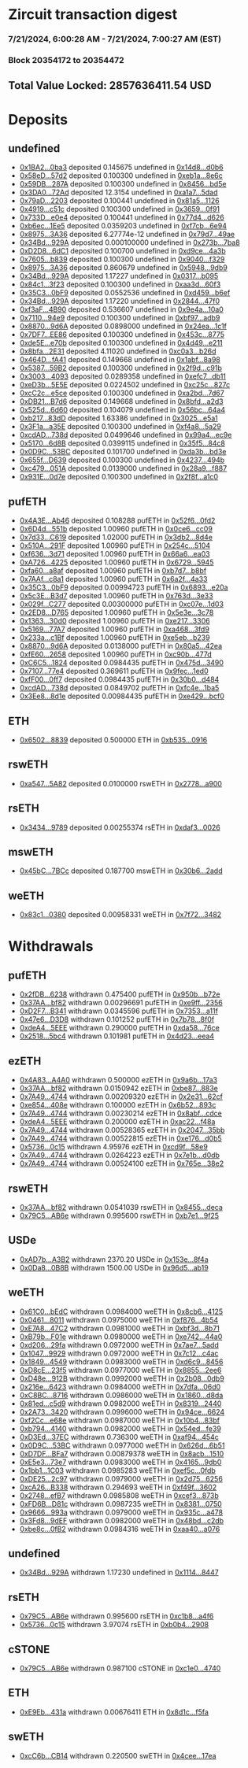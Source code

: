 # Zircuit transaction digest
### 7/21/2024, 6:00:28 AM - 7/21/2024, 7:00:27 AM (EST)
### Block 20354172 to 20354472

## Total Value Locked: 2857636411.54 USD

# Deposits
## undefined
- [0x1BA2...0ba3](https://etherscan.io/address/0x1BA21a746B8Ee8F79a0dDF08B7c163cF5c930ba3) deposited 0.145675 undefined in [0x14d8...d0b6](https://etherscan.io/tx/0x1BA21a746B8Ee8F79a0dDF08B7c163cF5c930ba3)
- [0x58eD...57d2](https://etherscan.io/address/0x58eD8561D87DaCee5375dfB12d83cE6872B557d2) deposited 0.100300 undefined in [0xeb1a...8e6c](https://etherscan.io/tx/0x58eD8561D87DaCee5375dfB12d83cE6872B557d2)
- [0x59DB...287A](https://etherscan.io/address/0x59DBDE8CE390bcd784eaF508Cc5ac7bDc100287A) deposited 0.100300 undefined in [0x8456...bd5e](https://etherscan.io/tx/0x59DBDE8CE390bcd784eaF508Cc5ac7bDc100287A)
- [0x3DA0...72Ad](https://etherscan.io/address/0x3DA0C44465d7b662208Fe6216d17B7f535A472Ad) deposited 12.3154 undefined in [0xa1a7...5dad](https://etherscan.io/tx/0x3DA0C44465d7b662208Fe6216d17B7f535A472Ad)
- [0x79aD...2203](https://etherscan.io/address/0x79aDB1b5Ead31dCd85f68f7EB1eb434154fF2203) deposited 0.100441 undefined in [0x81a5...1126](https://etherscan.io/tx/0x79aDB1b5Ead31dCd85f68f7EB1eb434154fF2203)
- [0x4919...c51c](https://etherscan.io/address/0x4919cb2c338EE8451546265C8650aC1e10D1c51c) deposited 0.100300 undefined in [0x3659...0f91](https://etherscan.io/tx/0x4919cb2c338EE8451546265C8650aC1e10D1c51c)
- [0x733D...e0e4](https://etherscan.io/address/0x733D9d0273f0FF593D8ffd1FFe857A24837Ce0e4) deposited 0.100441 undefined in [0x77d4...d626](https://etherscan.io/tx/0x733D9d0273f0FF593D8ffd1FFe857A24837Ce0e4)
- [0xb6ec...1Ee5](https://etherscan.io/address/0xb6ecd6B00912f9231f63C28FaB378d68c19f1Ee5) deposited 0.0359203 undefined in [0xf7cb...6e94](https://etherscan.io/tx/0xb6ecd6B00912f9231f63C28FaB378d68c19f1Ee5)
- [0x8975...3A36](https://etherscan.io/address/0x897513A25035F0327B291a2c2FbD031da9243A36) deposited 6.27774e-12 undefined in [0x79d7...49ae](https://etherscan.io/tx/0x897513A25035F0327B291a2c2FbD031da9243A36)
- [0x34Bd...929A](https://etherscan.io/address/0x34BdaB3042Cfd0614658B2E1da368F8Ca484929A) deposited 0.000100000 undefined in [0x273b...7ba8](https://etherscan.io/tx/0x34BdaB3042Cfd0614658B2E1da368F8Ca484929A)
- [0xD2D8...6dC1](https://etherscan.io/address/0xD2D810bd867b73AE895c7C2d74E02d1dBE9d6dC1) deposited 0.100700 undefined in [0xd9ce...4a3b](https://etherscan.io/tx/0xD2D810bd867b73AE895c7C2d74E02d1dBE9d6dC1)
- [0x7605...b839](https://etherscan.io/address/0x76058cf5E64f07DA1544B5b0c110E2D7f993b839) deposited 0.100300 undefined in [0x9040...f329](https://etherscan.io/tx/0x76058cf5E64f07DA1544B5b0c110E2D7f993b839)
- [0x8975...3A36](https://etherscan.io/address/0x897513A25035F0327B291a2c2FbD031da9243A36) deposited 0.860679 undefined in [0x5948...9db9](https://etherscan.io/tx/0x897513A25035F0327B291a2c2FbD031da9243A36)
- [0x34Bd...929A](https://etherscan.io/address/0x34BdaB3042Cfd0614658B2E1da368F8Ca484929A) deposited 1.17227 undefined in [0x0317...b095](https://etherscan.io/tx/0x34BdaB3042Cfd0614658B2E1da368F8Ca484929A)
- [0x84c1...3f23](https://etherscan.io/address/0x84c1f3c76886F96f7bc767120Cf1fBcC86443f23) deposited 0.100300 undefined in [0xaa3d...60f3](https://etherscan.io/tx/0x84c1f3c76886F96f7bc767120Cf1fBcC86443f23)
- [0x35C3...0bF9](https://etherscan.io/address/0x35C343CCD4ff12e9a2Fe7d728B49D8C6E9180bF9) deposited 0.0552536 undefined in [0xd459...b6ef](https://etherscan.io/tx/0x35C343CCD4ff12e9a2Fe7d728B49D8C6E9180bF9)
- [0x34Bd...929A](https://etherscan.io/address/0x34BdaB3042Cfd0614658B2E1da368F8Ca484929A) deposited 1.17220 undefined in [0x2844...47f0](https://etherscan.io/tx/0x34BdaB3042Cfd0614658B2E1da368F8Ca484929A)
- [0xf3aF...4B90](https://etherscan.io/address/0xf3aFc2383a0B45ae73D77B49dF7F2184B1Ad4B90) deposited 0.536607 undefined in [0x9e4a...10a0](https://etherscan.io/tx/0xf3aFc2383a0B45ae73D77B49dF7F2184B1Ad4B90)
- [0x7110...94e9](https://etherscan.io/address/0x71101F12a30490f54aDe80E5515aAdC6362894e9) deposited 0.100300 undefined in [0xbf97...adb9](https://etherscan.io/tx/0x71101F12a30490f54aDe80E5515aAdC6362894e9)
- [0x8870...9d6A](https://etherscan.io/address/0x8870429406b755e5AcD2Ac39Daf09608e6739d6A) deposited 0.0898000 undefined in [0x24ea...1c1f](https://etherscan.io/tx/0x8870429406b755e5AcD2Ac39Daf09608e6739d6A)
- [0x7DF7...EE86](https://etherscan.io/address/0x7DF7ac24aB79F649D7B63C12c462a42f1f78EE86) deposited 0.100300 undefined in [0x453c...8775](https://etherscan.io/tx/0x7DF7ac24aB79F649D7B63C12c462a42f1f78EE86)
- [0xde5E...e70b](https://etherscan.io/address/0xde5EC95ba9bf77f75A12bEE940D3be8FA54ee70b) deposited 0.100300 undefined in [0x4d49...e211](https://etherscan.io/tx/0xde5EC95ba9bf77f75A12bEE940D3be8FA54ee70b)
- [0x8bfa...2E31](https://etherscan.io/address/0x8bfa6050DDfB352d10749f9A2159A89cb1482E31) deposited 4.11020 undefined in [0xc0a3...b26d](https://etherscan.io/tx/0x8bfa6050DDfB352d10749f9A2159A89cb1482E31)
- [0x464D...fA41](https://etherscan.io/address/0x464D19bb970ff3A27D2F5404656C4915564dfA41) deposited 0.149668 undefined in [0x1abf...8a98](https://etherscan.io/tx/0x464D19bb970ff3A27D2F5404656C4915564dfA41)
- [0x5387...59B2](https://etherscan.io/address/0x53870f1fFf7daa491748E1A90257EdDFA3F259B2) deposited 0.100300 undefined in [0x2f9d...c91b](https://etherscan.io/tx/0x53870f1fFf7daa491748E1A90257EdDFA3F259B2)
- [0x3003...4093](https://etherscan.io/address/0x3003B90b1c76c8cc1F0baCF1203546800F3b4093) deposited 0.0289358 undefined in [0xefc7...db11](https://etherscan.io/tx/0x3003B90b1c76c8cc1F0baCF1203546800F3b4093)
- [0xeD3b...5E5E](https://etherscan.io/address/0xeD3b98927fdb15EB3b853d29f5be3372B2945E5E) deposited 0.0224502 undefined in [0xc25c...827c](https://etherscan.io/tx/0xeD3b98927fdb15EB3b853d29f5be3372B2945E5E)
- [0xcC2c...e5ce](https://etherscan.io/address/0xcC2cB0B439F94C8c231BD55B9e012F758622e5ce) deposited 0.100300 undefined in [0xa2bd...7d67](https://etherscan.io/tx/0xcC2cB0B439F94C8c231BD55B9e012F758622e5ce)
- [0xDB21...B7d6](https://etherscan.io/address/0xDB2135dfDE06a81F47c27F70f004AaAa858cB7d6) deposited 0.149668 undefined in [0x8bfd...a2d3](https://etherscan.io/tx/0xDB2135dfDE06a81F47c27F70f004AaAa858cB7d6)
- [0x525d...6d60](https://etherscan.io/address/0x525d0c0B217BfDEf07172a74Fb6401Ef8B8B6d60) deposited 0.104079 undefined in [0x56bc...64a4](https://etherscan.io/tx/0x525d0c0B217BfDEf07172a74Fb6401Ef8B8B6d60)
- [0xb217...83dD](https://etherscan.io/address/0xb21715Fe20319202d7AcC12320A8121760EF83dD) deposited 1.63386 undefined in [0x3025...e5a1](https://etherscan.io/tx/0xb21715Fe20319202d7AcC12320A8121760EF83dD)
- [0x3F1a...a35E](https://etherscan.io/address/0x3F1a4F64E712A07bf0fc81e2Bdb57Df4cEBfa35E) deposited 0.100300 undefined in [0xf4a8...5a29](https://etherscan.io/tx/0x3F1a4F64E712A07bf0fc81e2Bdb57Df4cEBfa35E)
- [0xcdAD...738d](https://etherscan.io/address/0xcdAD265f570b4C35Fb33aCd9BCf38892B3C1738d) deposited 0.0499646 undefined in [0x99a4...ec9e](https://etherscan.io/tx/0xcdAD265f570b4C35Fb33aCd9BCf38892B3C1738d)
- [0x5170...6d8B](https://etherscan.io/address/0x517093705f253c897b614755Ae742EFb45786d8B) deposited 0.0399115 undefined in [0x35f5...84c8](https://etherscan.io/tx/0x517093705f253c897b614755Ae742EFb45786d8B)
- [0x0D9C...53BC](https://etherscan.io/address/0x0D9Ca6db198426C3eF5668eAb74F72F3C80B53BC) deposited 0.101700 undefined in [0xda3b...bd3e](https://etherscan.io/tx/0x0D9Ca6db198426C3eF5668eAb74F72F3C80B53BC)
- [0x655f...D639](https://etherscan.io/address/0x655f64050F87E11C5bb75388b479A29ecAcAD639) deposited 0.100300 undefined in [0x4237...494b](https://etherscan.io/tx/0x655f64050F87E11C5bb75388b479A29ecAcAD639)
- [0xc479...051A](https://etherscan.io/address/0xc479271050eee121cb6fE03E6D7AB19caB91051A) deposited 0.0139000 undefined in [0x28a9...f887](https://etherscan.io/tx/0xc479271050eee121cb6fE03E6D7AB19caB91051A)
- [0x931E...0d7e](https://etherscan.io/address/0x931E39b621161BA5Cc1d39bc098deb89E3a50d7e) deposited 0.100300 undefined in [0x2f8f...a1c0](https://etherscan.io/tx/0x931E39b621161BA5Cc1d39bc098deb89E3a50d7e)
## pufETH
- [0x4A3E...Ab46](https://etherscan.io/address/0x4A3EF9AC4c02cFEaB41F604c057df19b65A7Ab46) deposited 0.108288 pufETH in [0x52f6...0fd2](https://etherscan.io/tx/0x4A3EF9AC4c02cFEaB41F604c057df19b65A7Ab46)
- [0x6D4d...551b](https://etherscan.io/address/0x6D4d64DCDA09CAAecbdBF12aeEA1A3e30522551b) deposited 1.00960 pufETH in [0x0ce6...cc09](https://etherscan.io/tx/0x6D4d64DCDA09CAAecbdBF12aeEA1A3e30522551b)
- [0x7d33...C619](https://etherscan.io/address/0x7d330E87B2DB5aAa22F19E50a29F80aa46C4C619) deposited 1.02000 pufETH in [0x3db2...8d4e](https://etherscan.io/tx/0x7d330E87B2DB5aAa22F19E50a29F80aa46C4C619)
- [0x510A...291F](https://etherscan.io/address/0x510A5d8643f526fb35b267114Cb4605989EB291F) deposited 1.00960 pufETH in [0x254c...5104](https://etherscan.io/tx/0x510A5d8643f526fb35b267114Cb4605989EB291F)
- [0xf636...3d71](https://etherscan.io/address/0xf636707356551911c57ac36bD5DFc2244dC53d71) deposited 1.00960 pufETH in [0x66a6...ea03](https://etherscan.io/tx/0xf636707356551911c57ac36bD5DFc2244dC53d71)
- [0xA726...4225](https://etherscan.io/address/0xA7265C4FE554D861C7d219b008c11a08BaBf4225) deposited 1.00960 pufETH in [0x6729...5945](https://etherscan.io/tx/0xA7265C4FE554D861C7d219b008c11a08BaBf4225)
- [0xfa60...a8af](https://etherscan.io/address/0xfa601BE010152Af1fc718Bd697b6b673e11ba8af) deposited 1.00960 pufETH in [0xb7d7...b8bf](https://etherscan.io/tx/0xfa601BE010152Af1fc718Bd697b6b673e11ba8af)
- [0x7AAf...c8a1](https://etherscan.io/address/0x7AAf6EC6893a8AA1BD5a1CF7c27E27ED61c9c8a1) deposited 1.00960 pufETH in [0x6a2f...4a33](https://etherscan.io/tx/0x7AAf6EC6893a8AA1BD5a1CF7c27E27ED61c9c8a1)
- [0x35C3...0bF9](https://etherscan.io/address/0x35C343CCD4ff12e9a2Fe7d728B49D8C6E9180bF9) deposited 0.00994723 pufETH in [0x6893...e20a](https://etherscan.io/tx/0x35C343CCD4ff12e9a2Fe7d728B49D8C6E9180bF9)
- [0x5c3E...B3d7](https://etherscan.io/address/0x5c3E5e83B3B4d1DA837DA0Ff1BD37C0eA466B3d7) deposited 1.00960 pufETH in [0x763d...3e33](https://etherscan.io/tx/0x5c3E5e83B3B4d1DA837DA0Ff1BD37C0eA466B3d7)
- [0x029f...C277](https://etherscan.io/address/0x029f37Fe9b1dbF99fED0bC5d75209eB00982C277) deposited 0.00300000 pufETH in [0xc07e...1d03](https://etherscan.io/tx/0x029f37Fe9b1dbF99fED0bC5d75209eB00982C277)
- [0x2ED8...D765](https://etherscan.io/address/0x2ED8D5E3c9C13c12c74c9008527aB64826A8D765) deposited 1.00960 pufETH in [0x5e3e...3c78](https://etherscan.io/tx/0x2ED8D5E3c9C13c12c74c9008527aB64826A8D765)
- [0x1363...30d0](https://etherscan.io/address/0x136316e76C212feC03e9135b3353eEf7Bbfd30d0) deposited 1.00960 pufETH in [0xe217...3306](https://etherscan.io/tx/0x136316e76C212feC03e9135b3353eEf7Bbfd30d0)
- [0x5169...77A7](https://etherscan.io/address/0x5169590df266e7ad651129196A6Dd7BeE4c377A7) deposited 1.00960 pufETH in [0xa468...3fd9](https://etherscan.io/tx/0x5169590df266e7ad651129196A6Dd7BeE4c377A7)
- [0x233a...c1Bf](https://etherscan.io/address/0x233a715770460d72c6745cf7CdB535320E0dc1Bf) deposited 1.00960 pufETH in [0xe5eb...b239](https://etherscan.io/tx/0x233a715770460d72c6745cf7CdB535320E0dc1Bf)
- [0x8870...9d6A](https://etherscan.io/address/0x8870429406b755e5AcD2Ac39Daf09608e6739d6A) deposited 0.0138000 pufETH in [0x80a5...42ea](https://etherscan.io/tx/0x8870429406b755e5AcD2Ac39Daf09608e6739d6A)
- [0xfE60...2658](https://etherscan.io/address/0xfE607f08f36d8c13852E590751626Ff591E12658) deposited 1.00960 pufETH in [0xc90b...477d](https://etherscan.io/tx/0xfE607f08f36d8c13852E590751626Ff591E12658)
- [0xC6C5...1824](https://etherscan.io/address/0xC6C5a0A80E010B16b7AedCa7285fE36B09991824) deposited 0.0984435 pufETH in [0x475d...3490](https://etherscan.io/tx/0xC6C5a0A80E010B16b7AedCa7285fE36B09991824)
- [0x7107...77e4](https://etherscan.io/address/0x7107B61F9D2539f19249dd866c9445f73A5777e4) deposited 0.369611 pufETH in [0x9fec...1ed0](https://etherscan.io/tx/0x7107B61F9D2539f19249dd866c9445f73A5777e4)
- [0xfF00...0ff7](https://etherscan.io/address/0xfF00B64D2aDa0793f66703D36b69d839ea320ff7) deposited 0.0984435 pufETH in [0x30b0...d484](https://etherscan.io/tx/0xfF00B64D2aDa0793f66703D36b69d839ea320ff7)
- [0xcdAD...738d](https://etherscan.io/address/0xcdAD265f570b4C35Fb33aCd9BCf38892B3C1738d) deposited 0.0849702 pufETH in [0xfc4e...1ba5](https://etherscan.io/tx/0xcdAD265f570b4C35Fb33aCd9BCf38892B3C1738d)
- [0x3Ee8...8d1e](https://etherscan.io/address/0x3Ee805c0119b0aa970192d085350AD7980868d1e) deposited 0.00984435 pufETH in [0xe429...bcf0](https://etherscan.io/tx/0x3Ee805c0119b0aa970192d085350AD7980868d1e)
## ETH
- [0x6502...8839](https://etherscan.io/address/0x6502Bc228Ce277b702883e7D7Db77964CC328839) deposited 0.500000 ETH in [0xb535...0916](https://etherscan.io/tx/0x6502Bc228Ce277b702883e7D7Db77964CC328839)
## rswETH
- [0xa547...5A82](https://etherscan.io/address/0xa5479448716c7cbD088244f40A76B2067E1E5A82) deposited 0.0100000 rswETH in [0x2778...a900](https://etherscan.io/tx/0xa5479448716c7cbD088244f40A76B2067E1E5A82)
## rsETH
- [0x3434...9789](https://etherscan.io/address/0x34349c5569e7B846c3558961552D2202760A9789) deposited 0.00255374 rsETH in [0xdaf3...0026](https://etherscan.io/tx/0x34349c5569e7B846c3558961552D2202760A9789)
## mswETH
- [0x45bC...7BCc](https://etherscan.io/address/0x45bC564c5f216894CC737a19Ec0F0217Faa17BCc) deposited 0.187700 mswETH in [0x30b6...2add](https://etherscan.io/tx/0x45bC564c5f216894CC737a19Ec0F0217Faa17BCc)
## weETH
- [0x83c1...0380](https://etherscan.io/address/0x83c16c12A6eF600Ad11FEcad735D9fA736090380) deposited 0.00958331 weETH in [0x7f72...3482](https://etherscan.io/tx/0x83c16c12A6eF600Ad11FEcad735D9fA736090380)
# Withdrawals
## pufETH
- [0x2fDB...6238](https://etherscan.io/address/0x2fDBcb38006f643E7009a86026fd03547d6A6238) withdrawn 0.475400 pufETH in [0x950b...b72e](https://etherscan.io/tx/0x2fDBcb38006f643E7009a86026fd03547d6A6238)
- [0x37AA...bf82](https://etherscan.io/address/0x37AA15E99Aaa83107D8c912fD29699C60da5bf82) withdrawn 0.00296691 pufETH in [0xe9ff...2356](https://etherscan.io/tx/0x37AA15E99Aaa83107D8c912fD29699C60da5bf82)
- [0xD2F7...B341](https://etherscan.io/address/0xD2F7b6ce73079f0AaBD42677AB958bEA0c0EB341) withdrawn 0.0345596 pufETH in [0x7353...a11f](https://etherscan.io/tx/0xD2F7b6ce73079f0AaBD42677AB958bEA0c0EB341)
- [0x47e6...D3D8](https://etherscan.io/address/0x47e65a5118AB56E99Acaf7d4a8Bf001307F8D3D8) withdrawn 0.101252 pufETH in [0x7b78...8f0f](https://etherscan.io/tx/0x47e65a5118AB56E99Acaf7d4a8Bf001307F8D3D8)
- [0xdeA4...5EEE](https://etherscan.io/address/0xdeA4faa3394bD40f32527D12DF4bF04135FA5EEE) withdrawn 0.290000 pufETH in [0xda58...76ce](https://etherscan.io/tx/0xdeA4faa3394bD40f32527D12DF4bF04135FA5EEE)
- [0x2518...5bc4](https://etherscan.io/address/0x2518b3D970b9239A4Dda3426CfAE187733575bc4) withdrawn 0.101981 pufETH in [0x4d23...eea4](https://etherscan.io/tx/0x2518b3D970b9239A4Dda3426CfAE187733575bc4)
## ezETH
- [0x4A83...A4A0](https://etherscan.io/address/0x4A83459CFD69Da95Aa4346df297C3d1e167AA4A0) withdrawn 0.500000 ezETH in [0x9a6b...17a3](https://etherscan.io/tx/0x4A83459CFD69Da95Aa4346df297C3d1e167AA4A0)
- [0x37AA...bf82](https://etherscan.io/address/0x37AA15E99Aaa83107D8c912fD29699C60da5bf82) withdrawn 0.0150942 ezETH in [0xbe87...883e](https://etherscan.io/tx/0x37AA15E99Aaa83107D8c912fD29699C60da5bf82)
- [0x7A49...4744](https://etherscan.io/address/0x7A493Be5c2ce014cD049Bf178a1ac0Db1B434744) withdrawn 0.00209320 ezETH in [0x2e31...62cf](https://etherscan.io/tx/0x7A493Be5c2ce014cD049Bf178a1ac0Db1B434744)
- [0xe854...408e](https://etherscan.io/address/0xe854E410fD76aba8Ef411724a4624E176aa5408e) withdrawn 0.100000 ezETH in [0x6b52...893c](https://etherscan.io/tx/0xe854E410fD76aba8Ef411724a4624E176aa5408e)
- [0x7A49...4744](https://etherscan.io/address/0x7A493Be5c2ce014cD049Bf178a1ac0Db1B434744) withdrawn 0.00230214 ezETH in [0x8abf...cdce](https://etherscan.io/tx/0x7A493Be5c2ce014cD049Bf178a1ac0Db1B434744)
- [0xdeA4...5EEE](https://etherscan.io/address/0xdeA4faa3394bD40f32527D12DF4bF04135FA5EEE) withdrawn 0.200000 ezETH in [0xac22...f48a](https://etherscan.io/tx/0xdeA4faa3394bD40f32527D12DF4bF04135FA5EEE)
- [0x7A49...4744](https://etherscan.io/address/0x7A493Be5c2ce014cD049Bf178a1ac0Db1B434744) withdrawn 0.00528365 ezETH in [0x2047...35bb](https://etherscan.io/tx/0x7A493Be5c2ce014cD049Bf178a1ac0Db1B434744)
- [0x7A49...4744](https://etherscan.io/address/0x7A493Be5c2ce014cD049Bf178a1ac0Db1B434744) withdrawn 0.00522815 ezETH in [0xe176...d0b5](https://etherscan.io/tx/0x7A493Be5c2ce014cD049Bf178a1ac0Db1B434744)
- [0x5736...0c15](https://etherscan.io/address/0x5736981Ac89B82E964Bab67896b51102AEa10c15) withdrawn 4.95976 ezETH in [0xcd9f...58e9](https://etherscan.io/tx/0x5736981Ac89B82E964Bab67896b51102AEa10c15)
- [0x7A49...4744](https://etherscan.io/address/0x7A493Be5c2ce014cD049Bf178a1ac0Db1B434744) withdrawn 0.0264223 ezETH in [0x7e1b...d0db](https://etherscan.io/tx/0x7A493Be5c2ce014cD049Bf178a1ac0Db1B434744)
- [0x7A49...4744](https://etherscan.io/address/0x7A493Be5c2ce014cD049Bf178a1ac0Db1B434744) withdrawn 0.00524100 ezETH in [0x765e...38e2](https://etherscan.io/tx/0x7A493Be5c2ce014cD049Bf178a1ac0Db1B434744)
## rswETH
- [0x37AA...bf82](https://etherscan.io/address/0x37AA15E99Aaa83107D8c912fD29699C60da5bf82) withdrawn 0.0541039 rswETH in [0x8455...deca](https://etherscan.io/tx/0x37AA15E99Aaa83107D8c912fD29699C60da5bf82)
- [0x79C5...AB6e](https://etherscan.io/address/0x79C5444d9FeC002Ee409b5B0884159eb8C7AAB6e) withdrawn 0.995600 rswETH in [0xb7e1...9f25](https://etherscan.io/tx/0x79C5444d9FeC002Ee409b5B0884159eb8C7AAB6e)
## USDe
- [0xAD7b...A3B2](https://etherscan.io/address/0xAD7b0B0cE0f784Fc6749292c981aA748c693A3B2) withdrawn 2370.20 USDe in [0x153e...8f4a](https://etherscan.io/tx/0xAD7b0B0cE0f784Fc6749292c981aA748c693A3B2)
- [0x0Da8...0B8B](https://etherscan.io/address/0x0Da8f0eD0d64F5c60790dc197E86Af8Ed1Ce0B8B) withdrawn 1500.00 USDe in [0x96d5...ab19](https://etherscan.io/tx/0x0Da8f0eD0d64F5c60790dc197E86Af8Ed1Ce0B8B)
## weETH
- [0x61C0...bEdC](https://etherscan.io/address/0x61C00163DaaD27bd7002aC4f0aBdEc7258ADbEdC) withdrawn 0.0984000 weETH in [0x8cb6...4125](https://etherscan.io/tx/0x61C00163DaaD27bd7002aC4f0aBdEc7258ADbEdC)
- [0x0461...8011](https://etherscan.io/address/0x0461Df429FBdc8f550FDFB3901f107161DE58011) withdrawn 0.0975000 weETH in [0xf876...4b54](https://etherscan.io/tx/0x0461Df429FBdc8f550FDFB3901f107161DE58011)
- [0xE7A8...47C2](https://etherscan.io/address/0xE7A8F710910a1f6f5C61542161D17FB23EFD47C2) withdrawn 0.0981000 weETH in [0xbf3d...8b71](https://etherscan.io/tx/0xE7A8F710910a1f6f5C61542161D17FB23EFD47C2)
- [0xB79b...F01e](https://etherscan.io/address/0xB79b094Ec722DCc8245797957aC22D491a3aF01e) withdrawn 0.0980000 weETH in [0xe742...44a0](https://etherscan.io/tx/0xB79b094Ec722DCc8245797957aC22D491a3aF01e)
- [0xd206...29fa](https://etherscan.io/address/0xd2069Fd4D245E738a7ca130A815e664c75eb29fa) withdrawn 0.0972000 weETH in [0x7ae7...5add](https://etherscan.io/tx/0xd2069Fd4D245E738a7ca130A815e664c75eb29fa)
- [0x1047...9929](https://etherscan.io/address/0x104754454AA15bE849295B589Ad4860887B69929) withdrawn 0.0972000 weETH in [0x7c12...c4ac](https://etherscan.io/tx/0x104754454AA15bE849295B589Ad4860887B69929)
- [0x1849...4549](https://etherscan.io/address/0x18496716a6Ad1Bc86B9A7Cc17fDBfceaE6A04549) withdrawn 0.0983000 weETH in [0xd6c9...8456](https://etherscan.io/tx/0x18496716a6Ad1Bc86B9A7Cc17fDBfceaE6A04549)
- [0xD8cE...23f5](https://etherscan.io/address/0xD8cEc88ec3C22FFBfB61958Ad2D40242239023f5) withdrawn 0.0977000 weETH in [0x8855...2ee6](https://etherscan.io/tx/0xD8cEc88ec3C22FFBfB61958Ad2D40242239023f5)
- [0xD48e...912B](https://etherscan.io/address/0xD48e5a8f307692CA41a94D1C533158490F7b912B) withdrawn 0.0992000 weETH in [0x2b08...0db9](https://etherscan.io/tx/0xD48e5a8f307692CA41a94D1C533158490F7b912B)
- [0x216e...6423](https://etherscan.io/address/0x216ef5DDa560Cd56981d964da4abB29E8a126423) withdrawn 0.0984000 weETH in [0x7dfa...06d0](https://etherscan.io/tx/0x216ef5DDa560Cd56981d964da4abB29E8a126423)
- [0xC8BC...8716](https://etherscan.io/address/0xC8BC6D4c6298aE54092c194609Aeb44dFae48716) withdrawn 0.0986000 weETH in [0x1860...d8da](https://etherscan.io/tx/0xC8BC6D4c6298aE54092c194609Aeb44dFae48716)
- [0x81ed...c5d9](https://etherscan.io/address/0x81ed03609B230e726F8b359B479489674D12c5d9) withdrawn 0.0982000 weETH in [0x8319...2440](https://etherscan.io/tx/0x81ed03609B230e726F8b359B479489674D12c5d9)
- [0x2A73...3420](https://etherscan.io/address/0x2A736ef04C333AFbe04E8fdbf3E53e9B73913420) withdrawn 0.0996000 weETH in [0x94ce...6624](https://etherscan.io/tx/0x2A736ef04C333AFbe04E8fdbf3E53e9B73913420)
- [0xf2Cc...e68e](https://etherscan.io/address/0xf2Cc9303b38B90fdccbcb9Bc79dC913CDc97e68e) withdrawn 0.0987000 weETH in [0x10b4...83bf](https://etherscan.io/tx/0xf2Cc9303b38B90fdccbcb9Bc79dC913CDc97e68e)
- [0xb794...4140](https://etherscan.io/address/0xb794deb615b2489267d55A047ddBBbbFeeAD4140) withdrawn 0.0982000 weETH in [0x54ed...fe39](https://etherscan.io/tx/0xb794deb615b2489267d55A047ddBBbbFeeAD4140)
- [0xD3Ed...37EC](https://etherscan.io/address/0xD3Edeb449B2F93210D19e19A9E7f348998F437EC) withdrawn 0.736300 weETH in [0xaf94...454c](https://etherscan.io/tx/0xD3Edeb449B2F93210D19e19A9E7f348998F437EC)
- [0x0D9C...53BC](https://etherscan.io/address/0x0D9Ca6db198426C3eF5668eAb74F72F3C80B53BC) withdrawn 0.0977000 weETH in [0x626d...6b51](https://etherscan.io/tx/0x0D9Ca6db198426C3eF5668eAb74F72F3C80B53BC)
- [0xD7DF...BFa7](https://etherscan.io/address/0xD7DF7E085214743530afF339aFC420c7c720BFa7) withdrawn 0.00879378 weETH in [0x8acb...1510](https://etherscan.io/tx/0xD7DF7E085214743530afF339aFC420c7c720BFa7)
- [0xE5e3...73e7](https://etherscan.io/address/0xE5e33B2292207851A74FEb9a1fa80aDbee9673e7) withdrawn 0.0983000 weETH in [0x4165...9db0](https://etherscan.io/tx/0xE5e33B2292207851A74FEb9a1fa80aDbee9673e7)
- [0x1bb1...1C03](https://etherscan.io/address/0x1bb160357FFa6Ed906855cBd03e12B7470021C03) withdrawn 0.0985283 weETH in [0xef5c...0fdb](https://etherscan.io/tx/0x1bb160357FFa6Ed906855cBd03e12B7470021C03)
- [0xDE25...2c97](https://etherscan.io/address/0xDE257C9eaB99e9e142f4Bb8Bf19F6449820F2c97) withdrawn 0.0979000 weETH in [0x2d75...6256](https://etherscan.io/tx/0xDE257C9eaB99e9e142f4Bb8Bf19F6449820F2c97)
- [0xcA26...B338](https://etherscan.io/address/0xcA26dAb28EFD9D8091c0Fe85a35D790143B6B338) withdrawn 0.294693 weETH in [0xf49f...3602](https://etherscan.io/tx/0xcA26dAb28EFD9D8091c0Fe85a35D790143B6B338)
- [0x2748...efB7](https://etherscan.io/address/0x2748B9C3F5a2Ada2B59A75321a40909C75d7efB7) withdrawn 0.0985808 weETH in [0xcef3...873b](https://etherscan.io/tx/0x2748B9C3F5a2Ada2B59A75321a40909C75d7efB7)
- [0xFD6B...D81c](https://etherscan.io/address/0xFD6B9db94E4CDEdAC1A9963CE317907c47D0D81c) withdrawn 0.0987235 weETH in [0x8381...0750](https://etherscan.io/tx/0xFD6B9db94E4CDEdAC1A9963CE317907c47D0D81c)
- [0x9666...993a](https://etherscan.io/address/0x966654eAc1A6Ec01B628D166D6265A0078F6993a) withdrawn 0.0979000 weETH in [0x935c...a478](https://etherscan.io/tx/0x966654eAc1A6Ec01B628D166D6265A0078F6993a)
- [0x3Fd8...9dEF](https://etherscan.io/address/0x3Fd86eDb8A88853C47B4ea29b1b4d5Db7F8c9dEF) withdrawn 0.0982000 weETH in [0x48bd...c2db](https://etherscan.io/tx/0x3Fd86eDb8A88853C47B4ea29b1b4d5Db7F8c9dEF)
- [0xbe8c...0fB2](https://etherscan.io/address/0xbe8c23a7f72441938d71980c64F62463bf210fB2) withdrawn 0.0984316 weETH in [0xaa40...a076](https://etherscan.io/tx/0xbe8c23a7f72441938d71980c64F62463bf210fB2)
## undefined
- [0x34Bd...929A](https://etherscan.io/address/0x34BdaB3042Cfd0614658B2E1da368F8Ca484929A) withdrawn 1.17230 undefined in [0x1114...8447](https://etherscan.io/tx/0x34BdaB3042Cfd0614658B2E1da368F8Ca484929A)
## rsETH
- [0x79C5...AB6e](https://etherscan.io/address/0x79C5444d9FeC002Ee409b5B0884159eb8C7AAB6e) withdrawn 0.995600 rsETH in [0xc1b8...a4f6](https://etherscan.io/tx/0x79C5444d9FeC002Ee409b5B0884159eb8C7AAB6e)
- [0x5736...0c15](https://etherscan.io/address/0x5736981Ac89B82E964Bab67896b51102AEa10c15) withdrawn 3.97074 rsETH in [0xb0b4...2908](https://etherscan.io/tx/0x5736981Ac89B82E964Bab67896b51102AEa10c15)
## cSTONE
- [0x79C5...AB6e](https://etherscan.io/address/0x79C5444d9FeC002Ee409b5B0884159eb8C7AAB6e) withdrawn 0.987100 cSTONE in [0xc1e0...4740](https://etherscan.io/tx/0x79C5444d9FeC002Ee409b5B0884159eb8C7AAB6e)
## ETH
- [0xE9Eb...431a](https://etherscan.io/address/0xE9Eb724480F7B835ab06422a4bc8b14652EC431a) withdrawn 0.00676411 ETH in [0x8d1c...f5fa](https://etherscan.io/tx/0xE9Eb724480F7B835ab06422a4bc8b14652EC431a)
## swETH
- [0xcC6b...CB14](https://etherscan.io/address/0xcC6b154FC804C3B2D38deD27c6eC4991Da2ECB14) withdrawn 0.220500 swETH in [0x4cee...17ea](https://etherscan.io/tx/0xcC6b154FC804C3B2D38deD27c6eC4991Da2ECB14)
